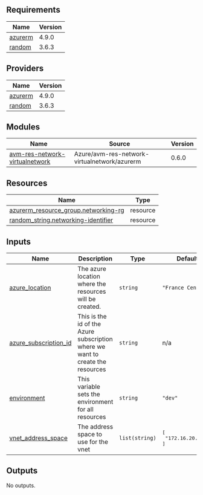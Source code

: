 ## Requirements

| Name | Version |
|------|---------|
| <a name="requirement_azurerm"></a> [azurerm](#requirement\_azurerm) | 4.9.0 |
| <a name="requirement_random"></a> [random](#requirement\_random) | 3.6.3 |

## Providers

| Name | Version |
|------|---------|
| <a name="provider_azurerm"></a> [azurerm](#provider\_azurerm) | 4.9.0 |
| <a name="provider_random"></a> [random](#provider\_random) | 3.6.3 |

## Modules

| Name | Source | Version |
|------|--------|---------|
| <a name="module_avm-res-network-virtualnetwork"></a> [avm-res-network-virtualnetwork](#module\_avm-res-network-virtualnetwork) | Azure/avm-res-network-virtualnetwork/azurerm | 0.6.0 |

## Resources

| Name | Type |
|------|------|
| [azurerm_resource_group.networking-rg](https://registry.terraform.io/providers/hashicorp/azurerm/4.9.0/docs/resources/resource_group) | resource |
| [random_string.networking-identifier](https://registry.terraform.io/providers/hashicorp/random/3.6.3/docs/resources/string) | resource |

## Inputs

| Name | Description | Type | Default | Required |
|------|-------------|------|---------|:--------:|
| <a name="input_azure_location"></a> [azure\_location](#input\_azure\_location) | The azure location where the resources will be created. | `string` | `"France Central"` | no |
| <a name="input_azure_subscription_id"></a> [azure\_subscription\_id](#input\_azure\_subscription\_id) | This is the id of the Azure subscription where we want to create the resources | `string` | n/a | yes |
| <a name="input_environment"></a> [environment](#input\_environment) | This variable sets the environment for all resources | `string` | `"dev"` | no |
| <a name="input_vnet_address_space"></a> [vnet\_address\_space](#input\_vnet\_address\_space) | The address space to use for the vnet | `list(string)` | <pre>[<br>  "172.16.20.0/22"<br>]</pre> | no |

## Outputs

No outputs.
